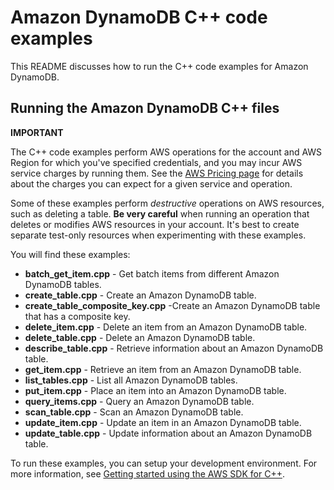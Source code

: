 # Amazon DynamoDB C++ code examples

This README discusses how to run the C++ code examples for Amazon DynamoDB.

## Running the Amazon DynamoDB C++ files

**IMPORTANT**

The C++ code examples perform AWS operations for the account and AWS Region for which you've specified credentials, and you may incur AWS service charges by running them. See the [AWS Pricing page](https://aws.amazon.com/pricing/) for details about the charges you can expect for a given service and operation.

Some of these examples perform *destructive* operations on AWS resources, such as deleting a table. **Be very careful** when running an operation that deletes or modifies AWS resources in your account. It's best to create separate test-only resources when experimenting with these examples.

You will find these examples: 

- **batch_get_item.cpp** - Get batch items from different Amazon DynamoDB tables.
- **create_table.cpp** - Create an Amazon DynamoDB table.
- **create_table_composite_key.cpp** -Create an Amazon DynamoDB table that has a composite key.
- **delete_item.cpp** - Delete an item from an Amazon DynamoDB table.
- **delete_table.cpp** - Delete an Amazon DynamoDB table.
- **describe_table.cpp** - Retrieve information about an Amazon DynamoDB table.
- **get_item.cpp** - Retrieve an item from an Amazon DynamoDB table.
- **list_tables.cpp** - List all Amazon DynamoDB tables.
- **put_item.cpp** - Place an item into an Amazon DynamoDB table.
- **query_items.cpp** - Query an Amazon DynamoDB table.
- **scan_table.cpp** - Scan an Amazon DynamoDB table.
- **update_item.cpp** - Update an item in an Amazon DynamoDB table.
- **update_table.cpp** - Update information about an Amazon DynamoDB table.

To run these examples, you can setup your development environment. For more information, 
see [Getting started using the AWS SDK for C++](https://docs.aws.amazon.com/sdk-for-cpp/v1/developer-guide/getting-started.html). 
